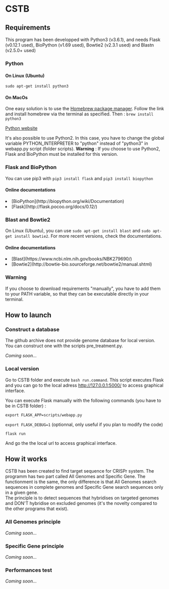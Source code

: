 # CSTB

## Requirements 

This program has been developped with Python3 (v3.6.1), and needs Flask (v0.12.1 used), BioPython (v1.69 used), Bowtie2 (v2.3.1 used) and Blastn (v2.5.0+ used) 

### Python

#### On Linux (Ubuntu) 
`sudo apt-get install python3`

#### On MacOs  
One easy solution is to use the [Homebrew package manager](http://brew.sh/). Follow the link and install homebrew via the terminal as specified. 
Then : `brew install python3`

[Python website](https://www.python.org)

It's also possible to use Python2. In this case, you have to change the global variable PYTHON_INTERPRETER to "python" instead of "python3" in webapp.py script (folder scripts). **Warning** : If you choose to use Python2, Flask and BioPython must be installed for this version.   

### Flask and BioPython 
You can use pip3 with `pip3 install flask` and `pip3 install biopython`

#### Online documentations
<li> [BioPython](http://biopython.org/wiki/Documentation) </li>
<li> [Flask](http://flask.pocoo.org/docs/0.12/) </li>

### Blast and Bowtie2 

On Linux (Ubuntu), you can use `sudo apt-get install blast` and `sudo apt-get install bowtie2`. 
For more recent versions, check the documentations. 
#### Online documentations 
<li> [Blast](https://www.ncbi.nlm.nih.gov/books/NBK279690/) </li> 
<li> [Bowtie2](http://bowtie-bio.sourceforge.net/bowtie2/manual.shtml) </li> 

### Warning 
If you choose to download requirements "manually", you have to add them to your PATH variable, so that they can be executable directly in your terminal.  

## How to launch 

### Construct a database 

The github archive does not provide genome database for local version. You can construct one with the scripts pre_treatment.py. 

*Coming soon...* 

### Local version 
Go to CSTB folder and execute `bash run.command`. This script executes Flask and you can go to the local adress http://127.0.0.1:5000/ to access graphical interface. 

You can execute Flask manually with the following commands (you have to be in CSTB folder) : 

`export FLASK_APP=scripts/webapp.py`

`export FLASK_DEBUG=1` (optionnal, only useful if you plan to modify the code) 

`flask run`

And go the the local url to access graphical interface. 

## How it works 
CSTB has been created to find target sequence for CRISPr system. 
The programm has two part called All Genomes and Specific Gene. The functionment is the same, the only difference is that All Genomes search sequences in complete genomes and Specific Gene search sequences only in a given gene.  
The principle is to detect sequences that hybridises on targeted genomes and DON'T hybridise on excluded genomes (it's the novelty compared to the other programs that exist).  

### All Genomes principle 

*Coming soon...* 

### Specific Gene principle 

*Coming soon...* 

### Performances test 

*Coming soon...* 




